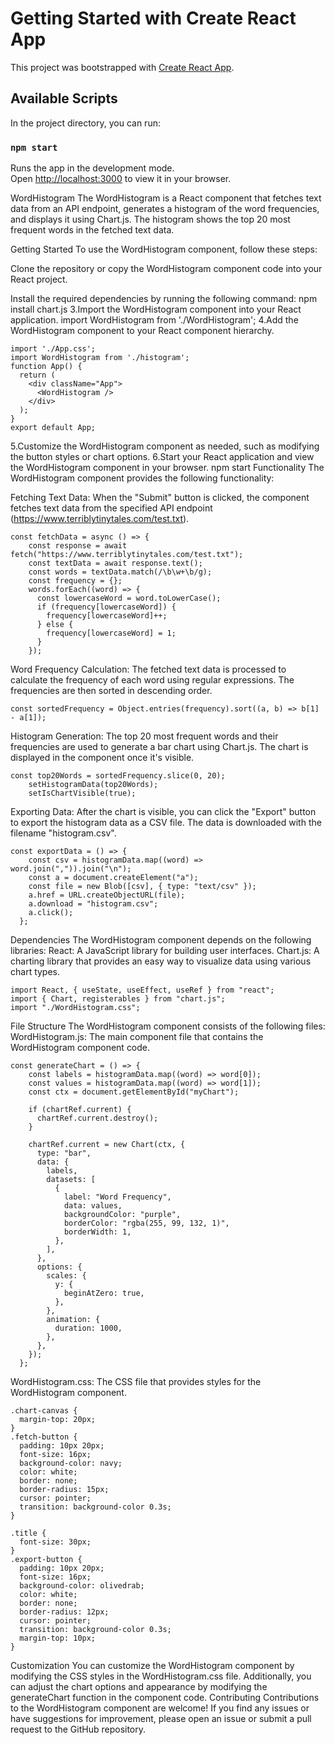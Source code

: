 # Getting Started with Create React App

This project was bootstrapped with [Create React App](https://github.com/facebook/create-react-app).

## Available Scripts

In the project directory, you can run:

### `npm start`

Runs the app in the development mode.\
Open [http://localhost:3000](http://localhost:3000) to view it in your browser.

WordHistogram
The WordHistogram is a React component that fetches text data from an API endpoint, generates a histogram of the word frequencies, and displays it using Chart.js. The histogram shows the top 20 most frequent words in the fetched text data.

Getting Started
To use the WordHistogram component, follow these steps:

Clone the repository or copy the WordHistogram component code into your React project.

Install the required dependencies by running the following command:
npm install chart.js
3.Import the WordHistogram component into your React application.
import WordHistogram from './WordHistogram';
4.Add the WordHistogram component to your React component hierarchy.
```
import './App.css';
import WordHistogram from './histogram';
function App() {
  return (
    <div className="App">
      <WordHistogram />
    </div>
  );
}
export default App;
```
5.Customize the WordHistogram component as needed, such as modifying the button styles or chart options.
6.Start your React application and view the WordHistogram component in your browser.
npm start
Functionality
The WordHistogram component provides the following functionality:

Fetching Text Data: When the "Submit" button is clicked, the component fetches text data from the specified API endpoint (https://www.terriblytinytales.com/test.txt).
```
const fetchData = async () => {
    const response = await fetch("https://www.terriblytinytales.com/test.txt");
    const textData = await response.text();
    const words = textData.match(/\b\w+\b/g);
    const frequency = {};
    words.forEach((word) => {
      const lowercaseWord = word.toLowerCase();
      if (frequency[lowercaseWord]) {
        frequency[lowercaseWord]++;
      } else {
        frequency[lowercaseWord] = 1;
      }
    });
```
Word Frequency Calculation: The fetched text data is processed to calculate the frequency of each word using regular expressions. The frequencies are then sorted in descending order.
```
const sortedFrequency = Object.entries(frequency).sort((a, b) => b[1] - a[1]);
```
Histogram Generation: The top 20 most frequent words and their frequencies are used to generate a bar chart using Chart.js. The chart is displayed in the component once it's visible.
```
const top20Words = sortedFrequency.slice(0, 20);
    setHistogramData(top20Words);
    setIsChartVisible(true);
 ```

Exporting Data: After the chart is visible, you can click the "Export" button to export the histogram data as a CSV file. The data is downloaded with the filename "histogram.csv".
```
const exportData = () => {
    const csv = histogramData.map((word) => word.join(",")).join("\n");
    const a = document.createElement("a");
    const file = new Blob([csv], { type: "text/csv" });
    a.href = URL.createObjectURL(file);
    a.download = "histogram.csv";
    a.click();
  };
  ```
Dependencies
The WordHistogram component depends on the following libraries:
React: A JavaScript library for building user interfaces.
Chart.js: A charting library that provides an easy way to visualize data using various chart types.
```
import React, { useState, useEffect, useRef } from "react";
import { Chart, registerables } from "chart.js";
import "./WordHistogram.css";
```
File Structure
The WordHistogram component consists of the following files:
WordHistogram.js: The main component file that contains the WordHistogram component code.
```
const generateChart = () => {
    const labels = histogramData.map((word) => word[0]);
    const values = histogramData.map((word) => word[1]);
    const ctx = document.getElementById("myChart");

    if (chartRef.current) {
      chartRef.current.destroy();
    }

    chartRef.current = new Chart(ctx, {
      type: "bar",
      data: {
        labels,
        datasets: [
          {
            label: "Word Frequency",
            data: values,
            backgroundColor: "purple",
            borderColor: "rgba(255, 99, 132, 1)",
            borderWidth: 1,
          },
        ],
      },
      options: {
        scales: {
          y: {
            beginAtZero: true,
          },
        },
        animation: {
          duration: 1000,
        },
      },
    });
  };
  ```
WordHistogram.css: The CSS file that provides styles for the WordHistogram component.
```
.chart-canvas {
  margin-top: 20px;
}
.fetch-button {
  padding: 10px 20px;
  font-size: 16px;
  background-color: navy;
  color: white;
  border: none;
  border-radius: 15px;
  cursor: pointer;
  transition: background-color 0.3s;
}

.title {
  font-size: 30px;
}
.export-button {
  padding: 10px 20px;
  font-size: 16px;
  background-color: olivedrab;
  color: white;
  border: none;
  border-radius: 12px;
  cursor: pointer;
  transition: background-color 0.3s;
  margin-top: 10px;
}
```
Customization
You can customize the WordHistogram component by modifying the CSS styles in the WordHistogram.css file. Additionally, you can adjust the chart options and appearance by modifying the generateChart function in the component code.
Contributing
Contributions to the WordHistogram component are welcome! If you find any issues or have suggestions for improvement, please open an issue or submit a pull request to the GitHub repository.

